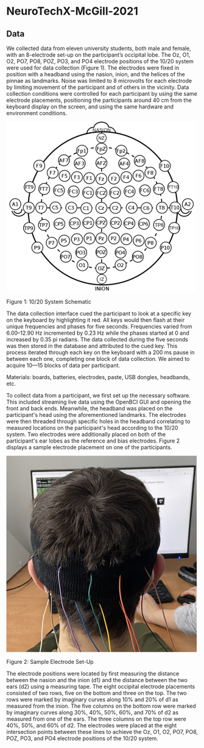 # NeuroTechX-McGill-2021

## Data

We collected data from eleven university students, both male and female, with an 8-electrode set-up on the participant’s occipital lobe. The Oz, O1, O2, PO7, PO8, POZ, PO3, and PO4 electrode positions of the 10/20 system were used for data collection (Figure 1). The electrodes were fixed in position with a headband using the nasion, inion, and the helices of the pinnae as landmarks. Noise was limited to 8 microvolts for each electrode by limiting movement of the participant and of others in the vicinity. Data collection conditions were controlled for each participant by using the same electrode placements, positioning the participants around 40 cm from the keyboard display on the screen, and using the same hardware and environment conditions.

<img src="https://github.com/NTX-McGill/NeuroTechX-McGill-2021/blob/cleanup/img/10:20%20System%20Schematic.png" width="500">

Figure 1: 10/20 System Schematic

The data collection interface cued the participant to look at a specific key on the keyboard by highlighting it red. All keys would then flash at their unique frequencies and phases for five seconds. Frequencies varied from 6.00–12.90 Hz incremented by 0.23 Hz while the phases started at 0 and increased by 0.35 pi radians. The data collected during the five seconds was then stored in the database and attributed to the cued key. This process iterated through each key on the keyboard with a 200 ms pause in between each one, completing one block of data collection. We aimed to acquire 10—15 blocks of data per participant.

Materials: boards, batteries, electrodes, paste, USB dongles, headbands, etc.

To collect data from a participant, we first set up the necessary software. This included streaming live data using the OpenBCI GUI and opening the front and back ends. Meanwhile, the headband was placed on the participant's head using the aforementioned landmarks. The electrodes were then threaded through specific holes in the headband correlating to measured locations on the participant's head according to the 10/20 system. Two electrodes were additionally placed on both of the participant's ear lobes as the reference and bias electrodes. Figure 2 displays a sample electrode placement on one of the participants.

<img src="https://github.com/NTX-McGill/NeuroTechX-McGill-2021/blob/cleanup/img/Sample%20Electode%20Set-Up.jpeg" width="500">

Figure 2: Sample Electrode Set-Up

The electrode positions were located by first measuring the distance between the nasion and the inion (d1) and the distance between the two ears (d2) using a measuring tape. The eight occipital electrode placements consisted of two rows, five on the bottom and three on the top. The two rows were marked by imaginary curves along 10% and 20% of d1 as measured from the inion. The five columns on the bottom row were marked by imaginary curves along 30%, 40%, 50%, 60%, and 70% of d2 as measured from one of the ears. The three columns on the top row were 40%, 50%, and 60% of d2. The electrodes were placed at the eight intersection points between these lines to achieve the Oz, O1, O2, PO7, PO8, POZ, PO3, and PO4 electrode positions of the 10/20 system.
